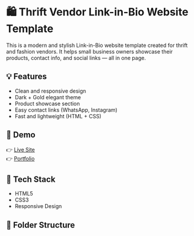 # 🛍 Thrift Vendor Link-in-Bio Website Template

This is a modern and stylish Link-in-Bio website template created for thrift and fashion vendors. It helps small business owners showcase their products, contact info, and social links — all in one page.

## 💡 Features

- Clean and responsive design
- Dark + Gold elegant theme
- Product showcase section
- Easy contact links (WhatsApp, Instagram)
- Fast and lightweight (HTML + CSS)

## 🚀 Demo

👉 [Live Site](https://goldenluxe.netlify.app/)  
👉 [Portfolio](https://portfoliobyusuf.netlify.app/)


## 🧰 Tech Stack

- HTML5  
- CSS3  
- Responsive Design  

## 📂 Folder Structure
